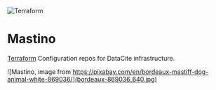 ![Terraform](https://github.com/datacite/mastino/workflows/Terraform/badge.svg)

# Mastino

[Terraform](https://www.terraform.io/) Configuration repos for DataCite infrastructure. 

![Mastino, image from https://pixabay.com/en/bordeaux-mastiff-dog-animal-white-869036/](bordeaux-869036_640.jpg)
